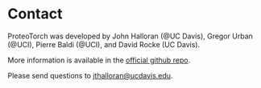 # Contact
ProteoTorch was developed by John Halloran (@UC Davis), Gregor Urban (@UCI), Pierre Baldi (@UCI), and David Rocke (UC Davis).

More information is available in the [official github repo](https://github.com/johnhalloran321/proteoTorch).  

Please send questions to <jthalloran@ucdavis.edu>.
